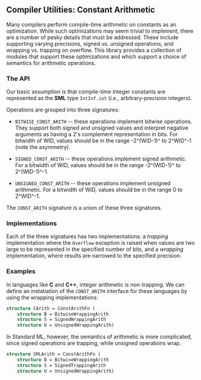 ## Compiler Utilities: Constant Arithmetic

Many compilers perform compile-time arithmetic on constants as an optimization.
While such optimizations may seem trivial to implement, there are a number of
pesky details that must be addressed.  These include supporting varying precisions,
signed vs. unsigned operations, and wrapping vs. trapping on overflow.  This
library provides a collection of modules that support these optimizations and
which support a choice of semantics for arithmetic operations.

### The API

Our basic assumption is that compile-time integer constants are represented as
the **SML** type `IntInf.int` (*i.e.*, arbitrary-precision integers).

Operations are grouped into three signatures:

* `BITWISE_CONST_ARITH` -- these operations implement bitwise operations.  They
  support both signed and unsigned values and interpret negative arguments as
  having a 2's complement representation in bits.  For bitwidth of WID, values
  should be in the range -2^(WID-1)^ to 2^WID^-1 (note the asymmetry).

* `SIGNED_CONST_ARITH` -- these operations implement signed arithmetic.  For
  a bitwidth of WID, values should be in the range -2^(WID-1)^ to 2^(WID-1)^-1.

* `UNSIGNED_CONST_ARITH` -- these operations implement unsigned arithmetic.  For
  a bitwidth of WID, values should be in the range 0 to 2^WID^-1.

The `CONST_ARITH` signature is a union of these three signatures.

### Implementations

Each of the three signatures has two implementations: a *trapping* implementation
where the `Overflow` exception is raised when values are two large to be represented
in the specified number of bits, and a *wrapping* implementation, where results are
narrowed to the specified precision.

### Examples

In languages like **C** and **C++**, integer arithmetic is non-trapping.  We can define
an instatiation of the `CONST_ARITH` interface for these languages by using the wrapping
implementations:

````sml
structure CArith = ConstArithFn (
    structure B = BitwiseWrappingArith
    structure S = SignedWrappingArith
    structure U = UnsignedWrappingArith)
````

In Standard ML, however, the semantics of arithmetic is more complicated, since signed operations
are trapping, while unsigned operations wrap.

````sml
structure SMLArith = ConstArithFn (
    structure B = BitwiseWrappingArith
    structure S = SignedTrappingArith
    structure U = UnsignedWrappingArith)
````

